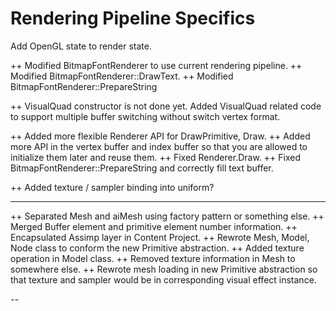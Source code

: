 Rendering Pipeline Specifics
===

Add OpenGL state to render state.

++ Modified BitmapFontRenderer to use current rendering pipeline.
++ Modified BitmapFontRenderer::DrawText.
++ Modified BitmapFontRenderer::PrepareString

++ VisualQuad constructor is not done yet. Added VisualQuad related code to 
support multiple buffer switching without switch vertex format.

++ Added more flexible Renderer API for DrawPrimitive, Draw.
++ Added more API in the vertex buffer and index buffer so that you are allowed to initialize them later and reuse them.
++ Fixed Renderer.Draw.
++ Fixed BitmapFontRenderer::PrepareString and correctly fill text buffer.

++ Added texture / sampler binding into uniform?

---

++ Separated Mesh and aiMesh using factory pattern or something else.
++ Merged Buffer element and primitive element number information.
++ Encapsulated Assimp layer in Content Project.
++ Rewrote Mesh, Model, Node class to conform the new Primitive abstraction.
++ Added texture operation in Model class.
++ Removed texture information in Mesh to somewhere else.
++ Rewrote mesh loading in new Primitive abstraction so that texture and sampler would be in corresponding visual effect instance.

--
